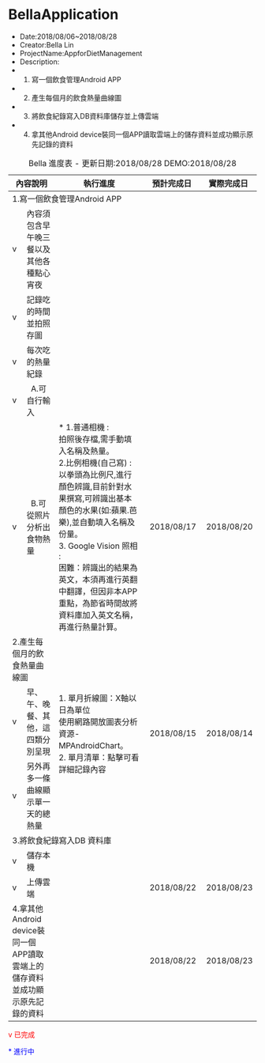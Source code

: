 # BellaApplication


 * Date:2018/08/06~2018/08/28
 * Creator:Bella Lin
 * ProjectName:AppforDietManagement
 * Description:
 * 1. 寫一個飲食管理Android APP
 * 2. 產生每個月的飲食熱量曲線圖
 * 3. 將飲食紀錄寫入DB資料庫儲存並上傳雲端
 * 4. 拿其他Android device裝同一個APP讀取雲端上的儲存資料並成功顯示原先記錄的資料


<html lang="en">
  <head>
    <meta charset="utf-8">
    



</head>

<body>

<table class="demo">
	<caption>Bella 進度表  - 更新日期:2018/08/28   DEMO:2018/08/28 <br/> </caption>
	<thead>
	<tr>
		<th colspan="2">內容說明</th>
		<th>執行進度</th>
		<th>預計完成日</th>
		<th>實際完成日</th>
	</tr>	</thead>	<tbody>	<tr>
		<td colspan="5">1.寫一個飲食管理Android APP</td>
	</tr>
	<tr>
		<td style="width:5%">v</td>
		<td>內容須包含早午晚三餐以及其他各種點心宵夜</td>
		<td>&nbsp;</td>
		<td>&nbsp;</td>
		<td>&nbsp;</td>
	</tr>
	<tr>
		<td>v</td>
		<td>記錄吃的時間並拍照存圖</td>
		<td></td>
		<td>&nbsp;</td>
		<td>&nbsp;</td>
	</tr>
	<tr>
		<td>v</td>
		<td>每次吃的熱量紀錄</td>
		<td>&nbsp;</td>
		<td>&nbsp;</td>
		<td>&nbsp;</td>
	</tr>
	<tr>
		<td>v</td>
		<td>&nbsp; A.可自行輸入</td>
		<td>&nbsp;</td>
		<td>&nbsp;</td>
		<td>&nbsp;</td>
	</tr>
	<tr>
		<td>v</td>
		<td>&nbsp; B.可從照片分析出食物熱量</td>
		<td> *  1.普通相機 : <br/>拍照後存檔,需手動填入名稱及熱量。 <br/> 2.比例相機(自己寫) : <br/>以拳頭為比例尺,進行顏色辨識,目前針對水果撰寫,可辨識出基本顏色的水果(如:蘋果.芭樂),並自動填入名稱及份量。<br/> 3. Google Vision 照相 : <br/>
困難：辨識出的結果為英文，本須再進行英翻中翻譯，但因非本APP重點，為節省時間故將資料庫加入英文名稱，再進行熱量計算。<br/> </td>
		<td>&nbsp;2018/08/17</td>
		<td>&nbsp;2018/08/20</td>
	</tr>
	<tr>
		<td colspan="2" >2.產生每個月的飲食熱量曲線圖</td>
		<td rowspan="3" >1. 單月折線圖：X軸以日為單位<br/>使用網路開放圖表分析資源-MPAndroidChart。<br/>2. 單月清單：點擊可看詳細記錄內容</td>
		<td rowspan="3" >&nbsp;2018/08/15</td>
		<td rowspan="3" >&nbsp;2018/08/14</td>
	</tr>
	<tr>
		<td>v&nbsp;</td>
		<td>早、午、晚餐、其他，這四類分別呈現</td>
	</tr>
	<tr>
		<td>v</td>
		<td>另外再多一條曲線顯示單一天的總熱量</td>
	</tr>
	<tr>
		<td colspan="5"><bold>3.將飲食紀錄寫入DB 資料庫</bold></td>
	</tr>
	<tr>
		<td>v</td>
		<td>儲存本機</td>
		<td>&nbsp;</td>
		<td>&nbsp;</td>
		<td>&nbsp;</td>
	</tr>
	<tr>
		<td>v</td>
		<td>上傳雲端</td>
		<td></td>
		<td>&nbsp;2018/08/22</td>
		<td>&nbsp;2018/08/23</td>
	</tr>
	<tr>
		<td colspan="2">4.拿其他Android device裝同一個APP讀取雲端上的儲存資料並成功顯示原先記錄的資料</td>
		<td></td>
		<td>&nbsp;2018/08/22</td>
		<td>&nbsp;2018/08/23</td>
	</tr>
<tbody>
</table>
<p style="color:red;"> v 已完成 </p>
<p style="color:blue;"> * 進行中 </p>

</body>

</html>